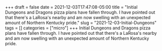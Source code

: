 +++draft = falsedate = 2021-12-03T17:47:08-05:00title = "Initial Dungeons and Dragons pizza plans have fallen through. I have pointed out that there's a LaRosa's nearby and am now swelling with an unexpected amount of Northern Kentucky pride."slug = "2021-12-03-Initial-Dungeons"tags = []categories = ["micro"]+++Initial Dungeons and Dragons pizza plans have fallen through. I have pointed out that there's a LaRosa's nearby and am now swelling with an unexpected amount of Northern Kentucky pride.